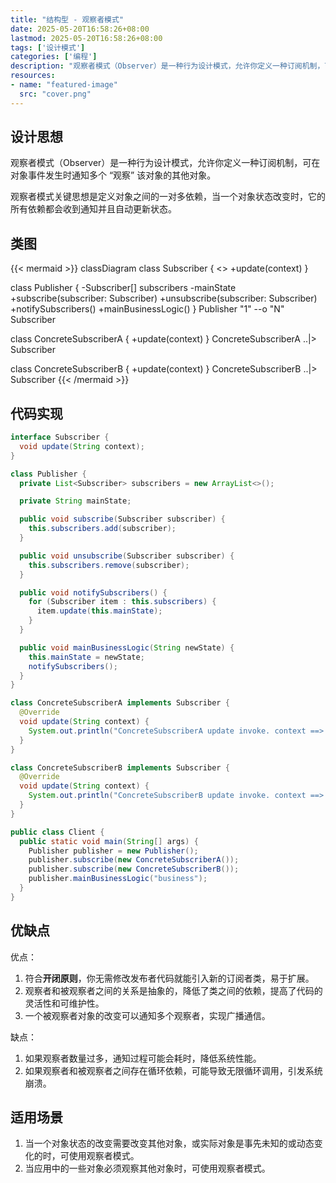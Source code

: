 ```yaml
---
title: "结构型 - 观察者模式"
date: 2025-05-20T16:58:26+08:00
lastmod: 2025-05-20T16:58:26+08:00
tags: ['设计模式']
categories: ['编程']
description: "观察者模式（Observer）是一种行为设计模式，允许你定义一种订阅机制，可在对象事件发生时通知多个 “观察” 该对象的其他对象。"
resources:
- name: "featured-image"
  src: "cover.png"
---
```

<!--more-->
## 设计思想
观察者模式（Observer）是一种行为设计模式，允许你定义一种订阅机制，可在对象事件发生时通知多个 “观察” 该对象的其他对象。

观察者模式关键思想是定义对象之间的一对多依赖，当一个对象状态改变时，它的所有依赖都会收到通知并且自动更新状态。

## 类图
{{< mermaid >}}
classDiagram
  class Subscriber {
    <<interface>>
    +update(context)
  }

  class Publisher {
    -Subscriber[] subscribers
    -mainState
    +subscribe(subscriber: Subscriber)
    +unsubscribe(subscriber: Subscriber)
    +notifySubscribers()
    +mainBusinessLogic()
  }
  Publisher "1" --o "N" Subscriber

  class ConcreteSubscriberA {
    +update(context)
  }
  ConcreteSubscriberA ..|> Subscriber

  class ConcreteSubscriberB {
    +update(context)
  }
  ConcreteSubscriberB ..|> Subscriber
{{< /mermaid >}}

## 代码实现
```java
interface Subscriber {
  void update(String context);
}

class Publisher {
  private List<Subscriber> subscribers = new ArrayList<>();

  private String mainState;

  public void subscribe(Subscriber subscriber) {
    this.subscribers.add(subscriber);
  }

  public void unsubscribe(Subscriber subscriber) {
    this.subscribers.remove(subscriber);
  }

  public void notifySubscribers() {
    for (Subscriber item : this.subscribers) {
      item.update(this.mainState);
    }
  }

  public void mainBusinessLogic(String newState) {
    this.mainState = newState;
    notifySubscribers();
  }
}

class ConcreteSubscriberA implements Subscriber {
  @Override
  void update(String context) {
    System.out.println("ConcreteSubscriberA update invoke. context ==> " + context);
  }
}

class ConcreteSubscriberB implements Subscriber {
  @Override
  void update(String context) {
    System.out.println("ConcreteSubscriberB update invoke. context ==> " + context);
  }
}

public class Client {
  public static void main(String[] args) {
    Publisher publisher = new Publisher();
    publisher.subscribe(new ConcreteSubscriberA());
    publisher.subscribe(new ConcreteSubscriberB());
    publisher.mainBusinessLogic("business");
  }
}
```

## 优缺点
优点：
1. 符合**开闭原则**，你无需修改发布者代码就能引入新的订阅者类，易于扩展。
2. 观察者和被观察者之间的关系是抽象的，降低了类之间的依赖，提高了代码的灵活性和可维护性。
3. 一个被观察者对象的改变可以通知多个观察者，实现广播通信。

缺点：
1. 如果观察者数量过多，通知过程可能会耗时，降低系统性能。
2. 如果观察者和被观察者之间存在循环依赖，可能导致无限循环调用，引发系统崩溃。

## 适用场景
1. 当一个对象状态的改变需要改变其他对象，或实际对象是事先未知的或动态变化的时，可使用观察者模式。
2. 当应用中的一些对象必须观察其他对象时，可使用观察者模式。